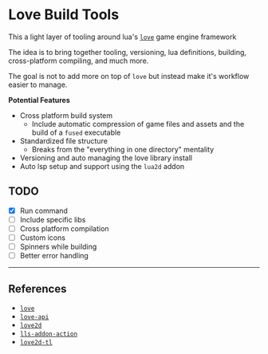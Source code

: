 # Love Build Tools

This a light layer of tooling around lua's [`love`](https://love2d.org/wiki/Main_Page) game engine framework

The idea is to bring together tooling, versioning, lua definitions, building, cross-platform compiling, and much more.

The goal is not to add more on top of `love` but instead make it's workflow easier to manage.

**Potential Features**

- Cross platform build system
    - Include automatic compression of game files and assets and the build of a `fused` executable
- Standardized file structure
    - Breaks from the "everything in one directory" mentality
- Versioning and auto managing the love library install
- Auto lsp setup and support using the `lua2d` addon

## TODO

- [x] Run command
- [ ] Include specific libs
- [ ] Cross platform compilation
- [ ] Custom icons
- [ ] Spinners while building
- [ ] Better error handling

___

## References

- [`love`](https://love2d.org/wiki/Main_Page)
- [`love-api`](https://github.com/love2d-community/love-api)
- [`love2d`](https://github.com/LuaCATS/love2d)
- [`lls-addon-action`](https://github.com/LuaLS/LLS-Addons-Action)
- [`love2d-tl`](https://github.com/MikuAuahDark/love2d-tl)
